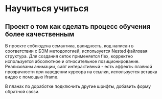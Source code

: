 #  Научиться учиться

## Проект о том как сделать процесс обучения более качественным

В проекте соблюдена семантика, валидность, код написан в соответствии с БЭМ методологией, используется Nested файловая структура. Для создания сеток применяется flex, корректно используется абсолютное и относительное позиционирование. Реализованы анимации, сайт интерактивный - есть эффекты плавной прозрачности при наведении курсора на ссылки, используется вставка видео с помощью iframe.

В планах по доработке подключить другие шрифты, добавить форму обратной связи.